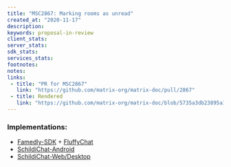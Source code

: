 ```yaml
---
title: "MSC2867: Marking rooms as unread"
created_at: "2020-11-17"
description:
keywords: proposal-in-review
client_stats:
server_stats:
sdk_stats:
services_stats:
footnotes:
notes:
links:
 - title: "PR for MSC2867"
   link: "https://github.com/matrix-org/matrix-doc/pull/2867"
 - title: Rendered
   link: "https://github.com/matrix-org/matrix-doc/blob/5735a3db23895a19b9ee065c38e3f5cba55240a1/proposals/2867-rooms_marked_unread.md"
---
```


### Implementations:
* [Famedly-SDK](https://gitlab.com/famedly/famedlysdk/-/merge_requests/531) + [FluffyChat](https://gitlab.com/ChristianPauly/fluffychat-flutter/-/merge_requests/286)
* [SchildiChat-Android](https://github.com/SchildiChat/SchildiChat-android/commit/3e4f6a46896d60db5f93ff0bbca7c2a837a78316)
* [SchildiChat-Web/Desktop](https://github.com/SchildiChat/matrix-react-sdk/pull/2)
